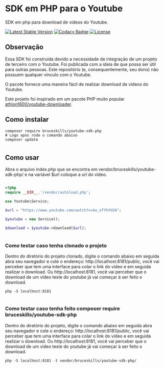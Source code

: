 # SDK em PHP para o Youtube

SDK em php para download de vídeos do Youtube.

[![Latest Stable Version](https://poser.pugx.org/bruceskills/youtube-sdk-php/v/stable)](https://packagist.org/packages/bruceskills/youtube-sdk-php)
[![Codacy Badge](https://api.codacy.com/project/badge/Grade/74ac1ae908f347dcac8a2f8b28254551)](https://www.codacy.com/manual/bru-ce/youtube-sdk-php?utm_source=github.com&amp;utm_medium=referral&amp;utm_content=bruceskills/youtube-sdk-php&amp;utm_campaign=Badge_Grade)
[![License](https://poser.pugx.org/bruceskills/youtube-sdk-php/license)](https://packagist.org/packages/bruceskills/youtube-sdk-php)

## Observação
Essa SDK foi construída devido a necessidade de integração de um projeto de terceiro com o Youtube. Foi publicada com a ideia de que possa ser útil para outras pessoas. Este repositório (e, consequentemente, seu dono) não possuem qualquer vínculo com o Youtube.

O pacote fornece uma maneira fácil de realizar download de vídeos do Youtube. 

Este projeto foi inspirado em um pacote PHP muito popular [athlon1600/youtube-downloader](https://github.com/athlon1600/youtube-downloader).


## Como instalar
```
composer require bruceskills/youtube-sdk-php
# Logo após rode o comando abaixo
composer update
```
#
## Como usar
Abra o arquivo index.php que se encontra em vendor/bruceskills/youtube-sdk-php/ e na variável $url coloque a url do vídeo.
```php

<?php
require __DIR__.'/vendor/autoload.php';

use Youtube\Service;

$url = "https://www.youtube.com/watch?v=bo_efYhYU2A";

$youtube = new Service();

$download = $youtube->download($url);

```
#
### Como testar caso tenha clonado o projeto

Dentro do diretório do projeto clonado, digite o comando abaixo em seguida abra seu navegador e cole o endereço: http://localhost:8181/public, você vai perceber que tem uma interface para colar o link do vídeo e em seguida realizar o download. Ou http://localhost:8181, você vai perceber que o download de um vídeo teste do youtube já vai começar à ser feito o download.
```
php -S localhost:8181
```
#
### Como testar caso tenha feito composer require bruceskills/youtube-sdk-php

Dentro do diretório do projeto, digite o comando abaixo em seguida abra seu navegador e cole o endereço: http://localhost:8181/public, você vai perceber que tem uma interface para colar o link do vídeo e em seguida realizar o download. Ou http://localhost:8181, você vai perceber que o download de um vídeo teste do youtube já vai começar à ser feito o download.
```
php -S localhost:8181 -t vendor/bruceskills/youtube-sdk-php/
```
